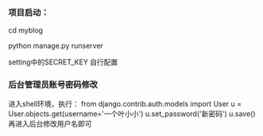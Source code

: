 ### 项目启动：
cd myblog

python manage.py runserver

setting中的SECRET_KEY 自行配置

### 后台管理员账号密码修改
进入shell环境，执行：
from django.contrib.auth.models import User
u = User.objects.get(username='一个叶小小')
u.set_password('新密码')
u.save()
再进入后台修改用户名即可
